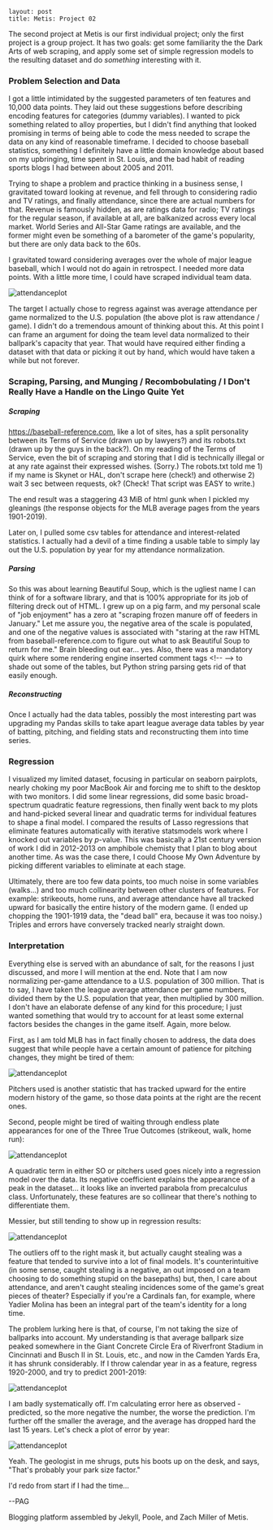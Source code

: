 ```layout: post
layout: post
title: Metis: Project 02
```

The second project at Metis is our first individual project; only the first project is a group project. It has two goals: get some familiarity the the Dark Arts of web scraping, and apply some set of simple regression models to the resulting dataset and do *something* interesting with it.

### Problem Selection and Data

I got a little intimidated by the suggested parameters of ten features and 10,000 data points. They laid out these suggestions before describing encoding features for categories (dummy variables). I wanted to pick something related to alloy properties, but I didn't find anything that looked promising in terms of being able to code the mess needed to scrape the data on any kind of reasonable timeframe. I decided to choose baseball statistics, something I definitely have a little domain knowledge about based on my upbringing, time spent in St. Louis, and the bad habit of reading sports blogs I had between about 2005 and 2011.

Trying to shape a problem and practice thinking in a business sense, I gravitated toward looking at revenue, and fell through to considering radio and TV ratings, and finally attendance, since there are actual numbers for that. Revenue is famously hidden, as are ratings data for radio; TV ratings for the regular season, if available at all, are balkanized across every local market. World Series and All-Star Game ratings are available, and the former might even be something of a barometer of the game's popularity, but there are only data back to the 60s.

I gravitated toward considering averages over the whole of major league baseball, which I would not do again in retrospect. I needed more data points. With a little more time, I could have scraped individual team data.

![attendanceplot](../images/P2-attendance.png)

The target I actually chose to regress against was average attendance per game normalized to the U.S. population (the above plot is raw attendance / game). I didn't do a tremendous amount of thinking about this. At this point I can frame an argument for doing the team level data normalized to their ballpark's capacity that year. That would have required either finding a dataset with that data or picking it out by hand, which would have taken a while but not forever.

### Scraping, Parsing, and Munging / Recombobulating / I Don't Really Have a Handle on the Lingo Quite Yet

##### Scraping

https://baseball-reference.com, like a lot of sites, has a split personality between its Terms of Service (drawn up by lawyers?) and its robots.txt (drawn up by the guys in the back?). On my reading of the Terms of Service, even the bit of scraping and storing that I did is technically illegal or at any rate against their expressed wishes. (Sorry.) The robots.txt told me 1) if my name is Skynet or HAL, don't scrape here (check!) and otherwise 2) wait 3 sec between requests, ok? (Check! That script was EASY to write.)

The end result was a staggering 43 MiB of html gunk when I pickled my gleanings (the response objects for the MLB average pages from the years 1901-2019).

Later on, I pulled some csv tables for attendance and interest-related statistics. I actually had a devil of a time finding a usable table to simply lay out the U.S. population by year for my attendance normalization.

##### Parsing

So this was about learning Beautiful Soup, which is the ugliest name I can think of for a software library, and that is 100% appropriate for its job of filtering dreck out of HTML. I grew up on a pig farm, and my personal scale of "job enjoyment" has a zero at "scraping frozen manure off of feeders in January." Let me assure you, the negative area of the scale is populated, and one of the negative values is associated with "staring at the raw HTML from baseball-reference.com to figure out what to ask Beautiful Soup to return for me." Brain bleeding out ear... yes. Also, there was a mandatory quirk where some rendering engine inserted comment tags \<!-- --> to shade out some of the tables, but Python string parsing gets rid of that easily enough.

##### Reconstructing

Once I actually had the data tables, possibly the most interesting part was upgrading my Pandas skills to take apart league average data tables by year of batting, pitching, and fielding stats and reconstructing them into time series.

### Regression

I visualized my limited dataset, focusing in particular on seaborn pairplots, nearly choking my poor MacBook Air and forcing me to shift to the desktop with two monitors. I did some linear regressions, did some basic broad-spectrum quadratic feature regressions, then finally went back to my plots and hand-picked several linear and quadratic terms for individual features to shape a final model. I compared the results of Lasso regressions that eliminate features automatically with iterative statsmodels work where I knocked out variables by *p*-value. This was basically a 21st century version of work I did in 2012-2013 on amphibole chemisty that I plan to blog about another time. As was the case there, I could Choose My Own Adventure by picking different variables to eliminate at each stage.

Ultimately, there are too few data points, too much noise in some variables (walks...) and too much collinearity between other clusters of features. For example: strikeouts, home runs, and average attendance have all tracked upward for basically the entire history of the modern game. (I ended up chopping the 1901-1919 data, the "dead ball" era, because it was too noisy.) Triples and errors have conversely tracked nearly straight down.

### Interpretation

Everything else is served with an abundance of salt, for the reasons I just discussed, and more I will mention at the end. Note that I am now normalizing per-game attendance to a U.S. population of 300 million. That is to say, I have taken the league average attendance per game numbers, divided them by the U.S. population that year, then multiplied by 300 million. I don't have an elaborate defense of any kind for this procedure; I just wanted something that would try to account for at least some external factors besides the changes in the game itself. Again, more below.

First, as I am told MLB has in fact finally chosen to address, the data does suggest that while people have a certain amount of patience for pitching changes, they might be tired of them:

![attendanceplot](../images/P2-pitchers-used.png)

Pitchers used is another statistic that has tracked upward for the entire modern history of the game, so those data points at the right are the recent ones.

Second, people might be tired of waiting through endless plate appearances for one of the Three True Outcomes (strikeout, walk, home run):

![attendanceplot](../images/P2-SO-HR.png)

A quadratic term in either SO or pitchers used goes nicely into a regression model over the data. Its negative coefficient explains the appearance of a peak in the dataset... it looks like an inverted parabola from precalculus class. Unfortunately, these features are so collinear that there's nothing to differentiate them.

Messier, but still tending to show up in regression results:

![attendanceplot](../images/P2-stolenbases.png)

The outliers off to the right mask it, but actually caught stealing was a feature that tended to survive into a lot of final models. It's counterintuitive (in some sense, caught stealing is a negative, an out imposed on a team choosing to do something stupid on the basepaths) but, then, I care about attendance, and aren't caught stealing incidences some of the game's great pieces of theater? Especially if you're a Cardinals fan, for example, where Yadier Molina has been an integral part of the team's identity for a long time.

The problem lurking here is that, of course, I'm not taking the size of ballparks into account. My understanding is that average ballpark size peaked somewhere in the Giant Concrete Circle Era of Riverfront Stadium in Cincinnati and Busch II in St. Louis, etc., and now in the Camden Yards Era, it has shrunk considerably. If I throw calendar year in as a feature, regress 1920-2000, and try to predict 2001-2019:

![attendanceplot](../images/P2-bad-predictions.png)

I am badly systematically off. I'm calculating error here as observed - predicted, so the more negative the number, the worse the prediction. I'm further off the smaller the average, and the average has dropped hard the last 15 years. Let's check a plot of error by year:

![attendanceplot](../images/P2-year-predictions.png)

Yeah. The geologist in me shrugs, puts his boots up on the desk, and says, "That's probably your park size factor."

I'd redo from start if I had the time...

--PAG

Blogging platform assembled by Jekyll, Poole, and Zach Miller of Metis.